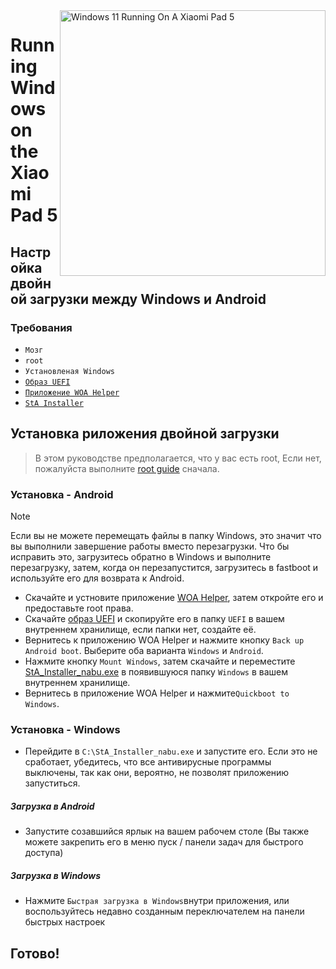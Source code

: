 <img align="right" src="https://raw.githubusercontent.com/erdilS/Port-Windows-11-Xiaomi-Pad-5/main/nabu.png" width="425" alt="Windows 11 Running On A Xiaomi Pad 5">


# Running Windows on the Xiaomi Pad 5

## Настройка двойной загрузки между Windows и Android

### Требования
- ```Мозг```
- ```root```
- ```Установленая Windows```
- [```Образ UEFI```](https://github.com/erdilS/Port-Windows-11-Xiaomi-Pad-5/releases/download/UEFI/uefi-v2.img)
- [```Приложение WOA Helper```](https://github.com/erdilS/Port-Windows-11-Xiaomi-Pad-5/releases/download/dualboot/woahelper.apk)
- [```StA Installer```](https://github.com/erdilS/Port-Windows-11-Xiaomi-Pad-5/releases/download/dualboot/StA_Installer_nabu.exe)

## Установка риложения двойной загрузки
> В этом руководстве предполагается, что у вас есть root, Если нет, пожалуйста выполните [root guide](2-rootguide-ru.md) сначала.

### Установка - Android
> [!NOTE]
> Если вы не можете перемещать файлы в папку Windows, это значит что вы выполнили завершение работы вместо перезагрузки. Что бы исправить это, загрузитесь обратно в Windows и выполните перезагрузку, затем, когда он перезапустится, загрузитесь в fastboot и используйте его для возврата к Android.
- Скачайте и устновите приложение [WOA Helper](https://github.com/erdilS/Port-Windows-11-Xiaomi-Pad-5/releases/download/dualboot/woahelper.apk), затем откройте его и предоставьте root права.
- Скачайте [образ UEFI](https://github.com/erdilS/Port-Windows-11-Xiaomi-Pad-5/releases/download/UEFI/uefi-v2.img) и скопируйте его в папку `UEFI` в вашем внутреннем хранилище, если папки нет, создайте её.
- Вернитесь к приложению WOA Helper и нажмите кнопку `Back up Android boot`. Выберите оба варианта `Windows` и `Android`.
- Нажмите кнопку `Mount Windows`, затем скачайте и переместите [StA_Installer_nabu.exe](https://github.com/erdilS/Port-Windows-11-Xiaomi-Pad-5/releases/download/dualboot/StA_Installer_nabu.exe) в появившуюся папку `Windows` в вашем внутреннем хранилище.
- Вернитесь в приложение WOA Helper и нажмите`Quickboot to Windows`.

### Установка - Windows
- Перейдите в `C:\StA_Installer_nabu.exe` и запустите его. Если это не сработает, убедитесь, что все антивирусные программы выключены, так как они, вероятно, не позволят приложению запуститься.

##### Загрузка в Android
  - Запустите созавшийся ярлык на вашем рабочем столе (Вы также можете закрепить его в меню пуск / панели задач для быстрого доступа)

##### Загрузка в Windows
  - Нажмите `Быстрая загрузка в Windows`внутри приложения, или воспользуйтесь недавно созданным переключателем на панели быстрых настроек
  
## Готово!
